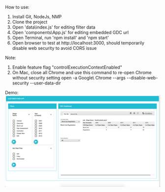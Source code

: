 How to use:
1. Install Git, NodeJs, NMP
2. Clone the project
3. Open 'data\index.js' for editing filter data
4. Open 'components\App.js' for editing embedded GDC url
5. Open Terminal, run 'npm install' and 'npm start'
6. Open browser to test at http://localhost:3000, should temporarily disable web security to avoid CORS issue

Note:
1. Enable feature flag "controlExecutionContextEnabled"
2. On Mac, close all Chrome and use this command to re-open Chrome without security setting
    open -a Google\ Chrome --args --disable-web-security --user-data-dir

Demo:
![Screenshot](demo.png)
